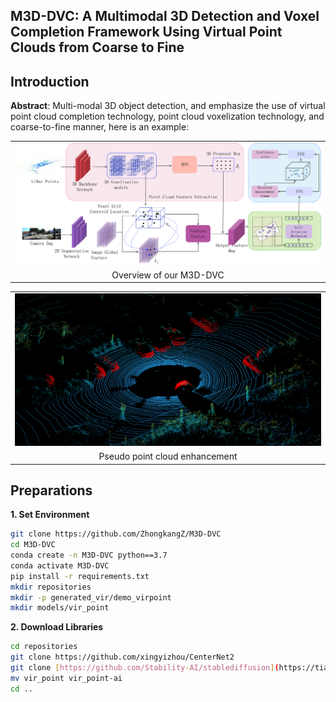 ## M3D-DVC: A Multimodal 3D Detection and Voxel Completion Framework Using Virtual Point Clouds from Coarse to Fine

## Introduction


<table class="center">
    <tr>
    <td width=100% style="border: none"><img src="assert/overview.png" style="width:100%"></td>
    </tr>
    <tr>
    <td width="100%" style="border: none; text-align: center; word-wrap: break-word">Overview of our M3D-DVC
</td>
  </tr>

  **Abstract**: Multi-modal 3D object detection, and emphasize the use of virtual point cloud completion technology, point cloud voxelization technology, and coarse-to-fine manner, here is an example:

<table class="center">
    <tr>
    <td width=100% style="border: none"><img src="assert/image-Point_enhancement.png" style="width:100%"></td>
    </tr>
    <tr>
    <td width="100%" style="border: none; text-align: center; word-wrap: break-word">Pseudo point cloud enhancement
</td>
  </tr>
</table>


## Preparations

**1. Set Environment**

```bash
git clone https://github.com/ZhongkangZ/M3D-DVC
cd M3D-DVC
conda create -n M3D-DVC python==3.7
conda activate M3D-DVC
pip install -r requirements.txt
mkdir repositories
mkdir -p generated_vir/demo_virpoint
mkdir models/vir_point
```
**2. Download Libraries**
```bash
cd repositories
git clone https://github.com/xingyizhou/CenterNet2
git clone [https://github.com/Stability-AI/stablediffusion](https://tianweiy.github.io/mvp/)
mv vir_point vir_point-ai
cd ..
```
